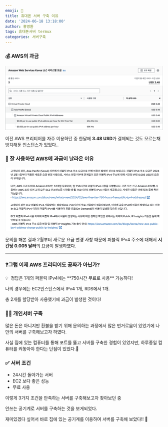 ```yaml
---
emoji: 📱
title: 휴대폰 서버 구축 이유
date: '2024-06-18 13:18:00'
author: 홍영환
tags: 휴대폰서버 termux 
categories: 서버구축
---
```


### 💰 AWS의 과금

![image2.png](image2.png)


이전 AWS 프리티어를 자주 이용하던 중 한달에 **3.48 USD**가 결제되는 것도 모르는채 방치해둔 인스턴스가 있었다..

### 🤔 잘 사용하던 AWS에 과금이 날라온 이유

![image1.png](image1.png)

문의를 해본 결과 2월부터 새로운 요금 변경 사항 때문에 퍼블릭 IPv4 주소에 대해서 **시간당 0.005 달러**의 요금이 발생하였다.

---
### ❓그럼 이제 AWS 프리티어도 공짜가 아닌가?

<aside>
💡  정답은 1개의 퍼블릭 IPv4에는 **750시간 무료로 사용** 가능하다!

</aside>

나의 경우에는 EC2인스턴스에서 IPv4 1개, RDS에서 1개.

총 2개를 할당받아 사용했기에 과금이 발생한 것이다!

### 🧑‍💻 개인서버 구축

많은 돈은 아니지만 환불을 받기 위해 문의하는 과정에서 많은 번거로움이 있었기에 나만의 서버를 구축해보고자 하였다. 

사실 집에 있는 컴퓨터를 통해 포트를 뚫고 서버를 구축한 경험이 있었지만, 하루종일 컴퓨터를 켜놓아야 한다는 단점이 있었다.🥲

### ✅ 서버 조건

- 24시간 돌아가는 서버
- EC2 보다 좋은 성능
- 무료 사용

이렇게 3가지 조건을 만족하는 서버를 구축해보고자 찾아보던 중 

안쓰는 공기계로 서버를 구축하는 것을 보게되었다.

재미있겠다 싶어서 바로 집에 있는 공기계를 이용하여 서버를 구축해 보았다!! 🥳

```toc

```
